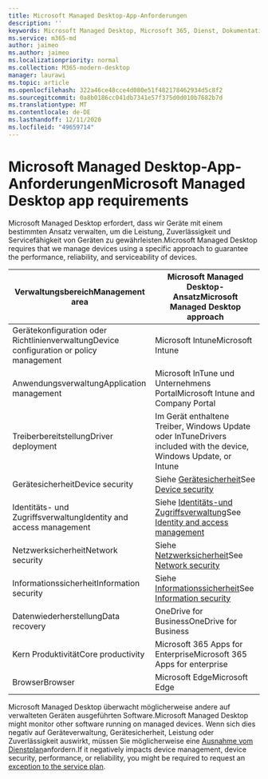 ```yaml
---
title: Microsoft Managed Desktop-App-Anforderungen
description: ''
keywords: Microsoft Managed Desktop, Microsoft 365, Dienst, Dokumentation
ms.service: m365-md
author: jaimeo
ms.author: jaimeo
ms.localizationpriority: normal
ms.collection: M365-modern-desktop
manager: laurawi
ms.topic: article
ms.openlocfilehash: 322a46ce48cce4d080e51f482178462934d5c8f2
ms.sourcegitcommit: 0a8b0186cc041db7341e57f375d0d010b7682b7d
ms.translationtype: MT
ms.contentlocale: de-DE
ms.lasthandoff: 12/11/2020
ms.locfileid: "49659714"
---
```

# <a name="microsoft-managed-desktop-app-requirements"></a><span data-ttu-id="2a2c9-103">Microsoft Managed Desktop-App-Anforderungen</span><span class="sxs-lookup"><span data-stu-id="2a2c9-103">Microsoft Managed Desktop app requirements</span></span>

<!--This topic is the target for aka.ms/app-req. This is aka link is used from EA agreement for MMD. do not delete.-->

<!--Application addendum -->
 
<span data-ttu-id="2a2c9-104">Microsoft Managed Desktop erfordert, dass wir Geräte mit einem bestimmten Ansatz verwalten, um die Leistung, Zuverlässigkeit und Servicefähigkeit von Geräten zu gewährleisten.</span><span class="sxs-lookup"><span data-stu-id="2a2c9-104">Microsoft Managed Desktop requires that we manage devices using a specific approach to guarantee the performance, reliability, and serviceability of devices.</span></span>


|<span data-ttu-id="2a2c9-105">Verwaltungsbereich</span><span class="sxs-lookup"><span data-stu-id="2a2c9-105">Management area</span></span>  |<span data-ttu-id="2a2c9-106">Microsoft Managed Desktop-Ansatz</span><span class="sxs-lookup"><span data-stu-id="2a2c9-106">Microsoft Managed Desktop approach</span></span>  |
|---------|---------|
|<span data-ttu-id="2a2c9-107">Gerätekonfiguration oder Richtlinienverwaltung</span><span class="sxs-lookup"><span data-stu-id="2a2c9-107">Device configuration or policy management</span></span>     |  <span data-ttu-id="2a2c9-108">Microsoft Intune</span><span class="sxs-lookup"><span data-stu-id="2a2c9-108">Microsoft Intune</span></span>       |
|<span data-ttu-id="2a2c9-109">Anwendungsverwaltung</span><span class="sxs-lookup"><span data-stu-id="2a2c9-109">Application management</span></span>     | <span data-ttu-id="2a2c9-110">Microsoft InTune und Unternehmens Portal</span><span class="sxs-lookup"><span data-stu-id="2a2c9-110">Microsoft Intune and Company Portal</span></span>        |
|<span data-ttu-id="2a2c9-111">Treiberbereitstellung</span><span class="sxs-lookup"><span data-stu-id="2a2c9-111">Driver deployment</span></span>     |  <span data-ttu-id="2a2c9-112">Im Gerät enthaltene Treiber, Windows Update oder InTune</span><span class="sxs-lookup"><span data-stu-id="2a2c9-112">Drivers included with the device, Windows Update, or Intune</span></span>       |
|<span data-ttu-id="2a2c9-113">Gerätesicherheit</span><span class="sxs-lookup"><span data-stu-id="2a2c9-113">Device security</span></span>     | <span data-ttu-id="2a2c9-114">Siehe [Gerätesicherheit](security.md#device-security)</span><span class="sxs-lookup"><span data-stu-id="2a2c9-114">See [Device security](security.md#device-security)</span></span>      |
|<span data-ttu-id="2a2c9-115">Identitäts- und Zugriffsverwaltung</span><span class="sxs-lookup"><span data-stu-id="2a2c9-115">Identity and access management</span></span>     | <span data-ttu-id="2a2c9-116">Siehe [Identitäts-und Zugriffsverwaltung](security.md#identity-and-access-management)</span><span class="sxs-lookup"><span data-stu-id="2a2c9-116">See [Identity and access management](security.md#identity-and-access-management)</span></span>        |
|<span data-ttu-id="2a2c9-117">Netzwerksicherheit</span><span class="sxs-lookup"><span data-stu-id="2a2c9-117">Network security</span></span>     | <span data-ttu-id="2a2c9-118">Siehe [Netzwerksicherheit](security.md#network-security)</span><span class="sxs-lookup"><span data-stu-id="2a2c9-118">See [Network security](security.md#network-security)</span></span>        |
|<span data-ttu-id="2a2c9-119">Informationssicherheit</span><span class="sxs-lookup"><span data-stu-id="2a2c9-119">Information security</span></span>     |  <span data-ttu-id="2a2c9-120">Siehe [Informationssicherheit](security.md#information-security)</span><span class="sxs-lookup"><span data-stu-id="2a2c9-120">See [Information security](security.md#information-security)</span></span>       |
|<span data-ttu-id="2a2c9-121">Datenwiederherstellung</span><span class="sxs-lookup"><span data-stu-id="2a2c9-121">Data recovery</span></span>     | <span data-ttu-id="2a2c9-122">OneDrive for Business</span><span class="sxs-lookup"><span data-stu-id="2a2c9-122">OneDrive for Business</span></span>        |
|<span data-ttu-id="2a2c9-123">Kern Produktivität</span><span class="sxs-lookup"><span data-stu-id="2a2c9-123">Core productivity</span></span>     | <span data-ttu-id="2a2c9-124">Microsoft 365 Apps for Enterprise</span><span class="sxs-lookup"><span data-stu-id="2a2c9-124">Microsoft 365 Apps for enterprise</span></span>    |
|<span data-ttu-id="2a2c9-125">Browser</span><span class="sxs-lookup"><span data-stu-id="2a2c9-125">Browser</span></span>     | <span data-ttu-id="2a2c9-126">Microsoft Edge</span><span class="sxs-lookup"><span data-stu-id="2a2c9-126">Microsoft Edge</span></span>        |




<span data-ttu-id="2a2c9-127">Microsoft Managed Desktop überwacht möglicherweise andere auf verwalteten Geräten ausgeführten Software.</span><span class="sxs-lookup"><span data-stu-id="2a2c9-127">Microsoft Managed Desktop might monitor other software running on managed devices.</span></span> <span data-ttu-id="2a2c9-128">Wenn sich dies negativ auf Geräteverwaltung, Gerätesicherheit, Leistung oder Zuverlässigkeit auswirkt, müssen Sie möglicherweise eine [Ausnahme vom Dienstplan](customizing.md)anfordern.</span><span class="sxs-lookup"><span data-stu-id="2a2c9-128">If it negatively impacts device management, device security, performance, or reliability, you might be required to request an [exception to the service plan](customizing.md).</span></span>
